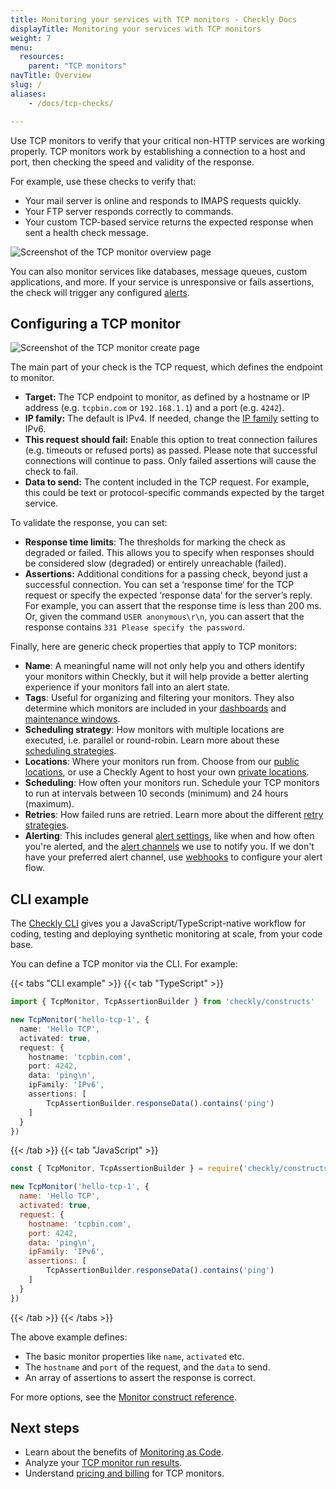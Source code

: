 ```yaml
---
title: Monitoring your services with TCP monitors - Checkly Docs
displayTitle: Monitoring your services with TCP monitors
weight: 7
menu:
  resources:
    parent: "TCP monitors"
navTitle: Overview
slug: /
aliases:
    - /docs/tcp-checks/

---
```


Use TCP monitors to verify that your critical non-HTTP services are working properly. TCP monitors work by establishing a connection to a host and port, then checking the speed and validity of the response.

For example, use these checks to verify that:

* Your mail server is online and responds to IMAPS requests quickly.
* Your FTP server responds correctly to commands.
* Your custom TCP-based service returns the expected response when sent a health check message.

![Screenshot of the TCP monitor overview page](/docs/images/tcp-monitors/tcp-check-overview.png)

You can also monitor services like databases, message queues, custom applications, and more. If your service is unresponsive or fails assertions, the check will trigger any configured [alerts](/docs/alerting-and-retries/).

## Configuring a TCP monitor

![Screenshot of the TCP monitor create page](/docs/images/tcp-monitors/create-tcp-check.png)

The main part of your check is the TCP request, which defines the endpoint to monitor.

* **Target:** The TCP endpoint to monitor, as defined by a hostname or IP address (e.g. `tcpbin.com` or `192.168.1.1`) and a port (e.g. `4242`).
* **IP family:** The default is IPv4. If needed, change the [IP family](/docs/monitoring/ip-info/#ipv4-and-ipv6-support) setting to IPv6.
* **This request should fail:** Enable this option to treat connection failures (e.g. timeouts or refused ports) as passed. Please note that successful connections will continue to pass. Only failed assertions will cause the check to fail.
* **Data to send:** The content included in the TCP request. For example, this could be text or protocol-specific commands expected by the target service.

To validate the response, you can set:

* **Response time limits**: The thresholds for marking the check as degraded or failed. This allows you to specify when responses should be considered slow (degraded) or entirely unreachable (failed).
* **Assertions:** Additional conditions for a passing check, beyond just a successful connection. You can set a ‘response time‘ for the TCP request or specify the expected ‘response data‘ for the server’s reply. For example, you can assert that the response time is less than 200 ms. Or, given the command `USER anonymous\r\n`, you can assert that the response contains `331 Please specify the password`.

Finally, here are generic check properties that apply to TCP monitors:

* **Name**: A meaningful name will not only help you and others identify your monitors within Checkly, but it will help provide a better alerting experience if your monitors fall into an alert state.
* **Tags**: Useful for organizing and filtering your monitors. They also determine which monitors are included in your [dashboards](/docs/dashboards/) and [maintenance windows](/docs/maintenance-windows/).
* **Scheduling strategy**: How monitors with multiple locations are executed, i.e. parallel or round-robin. Learn more about these [scheduling strategies](/docs/monitoring/global-locations#scheduling-strategies).
* **Locations**: Where your monitors run from. Choose from our [public locations](/docs/monitoring/global-locations/), or use a Checkly Agent to host your own [private locations](/docs/private-locations/).
* **Scheduling**: How often your monitors run. Schedule your TCP monitors to run at intervals between 10 seconds (minimum) and 24 hours (maximum).
* **Retries**: How failed runs are retried. Learn more about the different [retry strategies](/docs/alerting-and-retries/retries/).
* **Alerting**: This includes general [alert settings](/docs/alerting-and-retries/alert-settings/), like when and how often you're alerted, and the [alert channels](/docs/alerting-and-retries/alert-channels/) we use to notify you. If we don't have your preferred alert channel, use [webhooks](/docs/alerting-and-retries/webhooks/) to configure your alert flow.

## CLI example

The [Checkly CLI](/docs/cli/) gives you a JavaScript/TypeScript-native workflow for coding, testing and deploying synthetic monitoring at scale, from your code base.

You can define a TCP monitor via the CLI. For example:

{{< tabs "CLI example" >}}
{{< tab "TypeScript" >}}

```ts {title="hello-tcp.check.ts"}
import { TcpMonitor, TcpAssertionBuilder } from 'checkly/constructs'

new TcpMonitor('hello-tcp-1', {
  name: 'Hello TCP',
  activated: true,
  request: {
    hostname: 'tcpbin.com',
    port: 4242,
    data: 'ping\n',
    ipFamily: 'IPv6',
    assertions: [
        TcpAssertionBuilder.responseData().contains('ping')
    ]
  }
})
```

{{< /tab >}}
{{< tab "JavaScript" >}}

```js {title="hello-tcp.check.js"}
const { TcpMonitor, TcpAssertionBuilder } = require('checkly/constructs')

new TcpMonitor('hello-tcp-1', {
  name: 'Hello TCP',
  activated: true,
  request: {
    hostname: 'tcpbin.com',
    port: 4242,
    data: 'ping\n',
    ipFamily: 'IPv6',
    assertions: [
        TcpAssertionBuilder.responseData().contains('ping')
    ]
  }
})
```

{{< /tab >}}
{{< /tabs >}}

The above example defines:

* The basic monitor properties like `name`, `activated` etc.
* The `hostname` and `port` of the request, and the `data` to send.
* An array of assertions to assert the response is correct.

For more options, see the [Monitor construct reference](/docs/cli/constructs-reference/#tcpmonitor).

## Next steps

* Learn about the benefits of [Monitoring as Code](/guides/monitoring-as-code/).
* Analyze your [TCP monitor run results](/docs/monitoring/check-results#tcp-monitor-results).
* Understand [pricing and billing](/docs/monitoring/check-pricing/#pricing--billing---checkly-docs) for TCP monitors.
